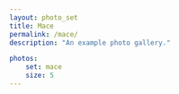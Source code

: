 ```yaml
---
layout: photo_set
title: Mace
permalink: /mace/
description: "An example photo gallery."

photos:
    set: mace
    size: 5
---
```

